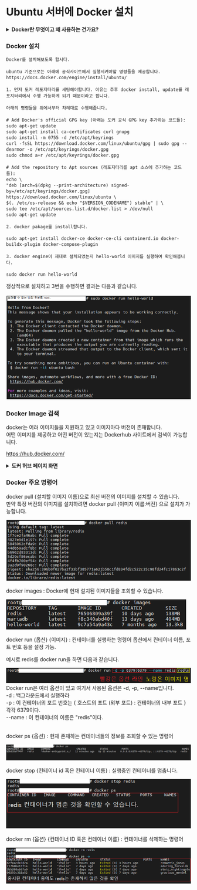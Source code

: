 # Ubuntu 서버에 Docker 설치

<details>
<summary> <b>Docker란 무엇이고 왜 사용하는 건가요?</b> </summary><br>

Docker란 컨테이너 기반 오픈 소스 가상화 플랫폼 입니다.<br>

예전의 서버 환경은 물리적인 서버에서 직접 애플리케이션을 수행하는 것이였습니다.<br>
그런데 서버에 여러개의 앱을 수행하고자 하면 리소스(CPU, 메모리 등등) 할당에 어려움이 발생하였습니다.<br>
그렇다고 하나의 서비스만을 전문적으로 제공하면 리소스의 낭비와 여러 서비스를 위해 물리적 서버를 일일히 구축하게 되어 높은 비용이 발생되었습니다.<br>

이를 해결하기 위해 하나의 물리적 시스템이 여러 OS를 실행할 수 있는 가상 머신(VM)이 나오게 됩니다.<br>
하지만 VM의 경우 호스트 OS 위에 가상화된 OS를 실행하는 방식입니다.<br>
각 OS들이 완벽히 분리할 수 있는 장점이 있지만 무겁고 느리다는 단점이 존재합니다.<br>

만약 VM을 쓸 필요까진 없을 정도의 가벼운 실행을 원한다면 VM은 적합하지 않을겁니다.

### 그래서 나온 것이 컨테이너(container)를 실행하고 관리하는 오픈 소스 가상화 플랫폼 Docker 입니다.

컨테이너란 격리된 환경의 코드를 뜻합니다. 컨테이너는 여러분의 OS와 파일 등에 대해 전혀 알지 못합니다.<br>
VM의 경우 OS가 완전 분리되지만 컨테이너는 호스트 OS의 커널을 공유하고 있어 내부적 통신이 쉽습니다.<br>
컨테이너는 Docker 위에 어플리케이션 실행을 위한 이미지(image)만이 올라가 VM보다 가볍습니다.<br>

여기서 이미지(image)는 컨테이너를 실행할 수 있는 파일과 설정 모음을 뜻합니다.<br>
만약 MySQL 이미지를 한 컨테이너에 넣고 다른 컨테이너에 SpringBoot를 넣었다면 각각의 컨테이너는 SpringBoot, Mysql로 동작하게 됩니다.<br>


위는 아주 간략히 정리한 내용이고, 좀 더 정확하고 확실한 설명은 다음 링크들을 참고하는 것이 가장 좋습니다!<br>

https://docs.docker.com/guides/get-started/<br>
https://www.ibm.com/kr-ko/topics/docker<br>
https://aws.amazon.com/ko/docker/<br>

</details>

### Docker 설치

    Docker를 설치해보도록 합시다.
    
    ubuntu 기준으로는 아래에 공식사이트에서 실행시켜야할 명령들을 제공합니다.
    https://docs.docker.com/engine/install/ubuntu/

    1. 먼저 도커 레포지터리를 세팅해야합니다. 이유는 추후 docker install, update를 레포지터리에서 수행 가능하게 되기 때문이라고 합니다.

    아래의 명령들을 위에서부터 차례대로 수행해줍니다.

    # Add Docker's official GPG key (아래는 도커 공식 GPG key 추가하는 코드들):
    sudo apt-get update
    sudo apt-get install ca-certificates curl gnupg
    sudo install -m 0755 -d /etc/apt/keyrings
    curl -fsSL https://download.docker.com/linux/ubuntu/gpg | sudo gpg --dearmor -o /etc/apt/keyrings/docker.gpg
    sudo chmod a+r /etc/apt/keyrings/docker.gpg

    # Add the repository to Apt sources (레포지터리를 apt 소스에 추가하는 코드들):
    echo \
    "deb [arch=$(dpkg --print-architecture) signed-by=/etc/apt/keyrings/docker.gpg] https://download.docker.com/linux/ubuntu \
    $(. /etc/os-release && echo "$VERSION_CODENAME") stable" | \
    sudo tee /etc/apt/sources.list.d/docker.list > /dev/null
    sudo apt-get update

    2. docker pakage를 install합니다.
    
    sudo apt-get install docker-ce docker-ce-cli containerd.io docker-buildx-plugin docker-compose-plugin

    3. docker engine이 제대로 설치되었는지 hello-world 이미지를 실행하여 확인해봅니다.

    sudo docker run hello-world

정상적으로 설치하고 3번을 수행하면 결과는 다음과 같습니다.<br><br>
<img src="./result_image/docekr_result.png"><br>

### Docker Image 검색
docker는 여러 이미지들을 지원하고 있고 이미지마다 버전이 존재합니다.<br>
어떤 이미지를 제공하고 어떤 버전이 있는지는 Dockerhub 사이트에서 검색이 가능합니다.<br>

https://hub.docker.com/

<details>
<summary> <b> 도커 허브 페이지 화면</b> </summary>

메인 페이지<br>
<img src="./result_image/docker_hub.png"><br>

검색 결과<br>
<img src="./result_image/docker_hub_search.png"><br>

상세 내용 및 설치 가능한 버전<br>
<img src="./result_image/docker_hub_detail.png"><br>
</details>

### Docker 주요 명령어

docker pull {설치할 이미지 이름}으로 최신 버전의 이미지를 설치할 수 있습니다.<br>
만약 특정 버전의 이미지를 설치하려면 docker pull {이미지 이름:버전} 으로 설치가 가능합니다.<br>

<img src="./result_image/docker_pull.png"><br>

docker images : Docker에 현재 설치된 이미지들을 조회할 수 있습니다.<br>

<img src="./result_image/docker_images.png"><br>

docker run {옵션} {이미지} : 컨테이너를 실행하는 명령어 옵션에서 컨테이너 이름, 포트 번호 등을 설정 가능.

예시로 redis를 docker run을 하면 다음과 같습니다.<br>

<img src="./result_image/docker_run.png"><br>
Docker run은 여러 옵션이 있고 여기서 사용된 옵션은 -d, -p, --name입니다.<br>
-d : 백그라운드에서 실행하라<br>
-p : 이 컨테이너의 포트 번호는 { 호스트의 포트 (외부 포트) : 컨테이너의 내부 포트 } 각각 6379이다.<br>
--name : 이 컨테이너의 이름은 "redis"이다.<br><br>

docker ps {옵션} : 현재 존재하는 컨테이너들의 정보를 조회할 수 있는 명령어<br>

<img src="./result_image/docker_ps.png"><br>

docker stop {컨테이너 id 혹은 컨테이너 이름} : 실행중인 컨테이너를 멈춥니다.<br>

<img src="./result_image/redis_stop.png"><br>

docker rm {옵션} {컨테이너 ID 혹은 컨테이너 이름} : 컨테이너를 삭제하는 명령어<br>

<img src="./result_image/docker_ps_a.png">